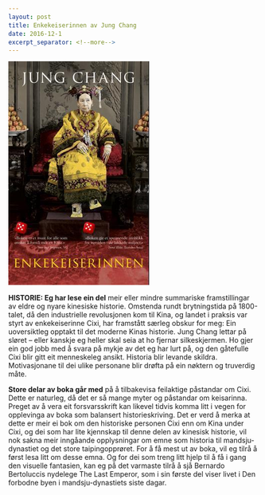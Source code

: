 ```yaml
---
layout: post
title: Enkekeiserinnen av Jung Chang
date: 2016-12-1
excerpt_separator: <!--more-->
---
```


![Omslaget til Enkekeiserinnen viser eit portrettfoto i farge av enkekeiserinne Cixi](/images/enkekeiserinnen.jpg)

**HISTORIE: Eg har lese ein del** meir eller mindre summariske framstillingar av eldre og nyare kinesiske historie. Omstenda rundt brytningstida på 1800-talet, då den industrielle revolusjonen kom til Kina, og landet i praksis var styrt av enkekeiserinne Cixi, har framstått særleg obskur for meg: Ein uoversiktleg opptakt til det moderne Kinas historie. <!--more--> Jung Chang lettar på sløret – eller kanskje eg heller skal seia at ho fjernar silkeskjermen. Ho gjer ein god jobb med å svara på mykje av det eg har lurt på, og den gåtefulle Cixi blir gitt eit menneskeleg ansikt. Historia blir levande skildra. Motivasjonane til dei ulike personane blir drøfta på ein nøktern og truverdig måte.

**Store delar av boka går med** på å tilbakevisa feilaktige påstandar om Cixi. Dette er naturleg, då det er så mange myter og påstandar om keisarinna. Preget av å vera eit forsvarsskrift kan likevel tidvis komma litt i vegen for opplevinga av boka som balansert historieskriving. Det er verd å merka at dette er meir ei bok om den historiske personen Cixi enn om Kina under Cixi, og dei som har lite kjennskap til denne delen av kinesisk historie, vil nok sakna meir inngåande opplysningar om emne som historia til mandsju-dynastiet og det store taipingopprøret. For å få mest ut av boka, vil eg tilrå å først lesa litt om desse emna. Og for dei som treng litt hjelp til å få i gang den visuelle fantasien, kan eg på det varmaste tilrå å sjå Bernardo Bertoluccis nydelege The Last Emperor, som i sin første del viser livet i Den forbodne byen i mandsju-dynastiets siste dagar.